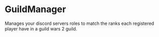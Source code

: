 # GuildManager
Manages your discord servers roles to match the ranks each registered player have in a guild wars 2 guild.
